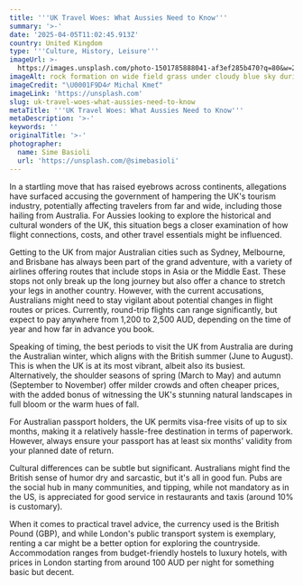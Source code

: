 ```yaml
---
title: '''UK Travel Woes: What Aussies Need to Know'''
summary: '>-'
date: '2025-04-05T11:02:45.913Z'
country: United Kingdom
type: '''Culture, History, Leisure'''
imageUrl: >-
  https://images.unsplash.com/photo-1501785888041-af3ef285b470?q=80&w=2070&auto=format&fit=crop&ixlib=rb-4.0.3&ixid=M3wxMjA3fDB8MHxwaG90by1wYWdlfHx8fGVufDB8fHx8fA%3D%3D
imageAlt: rock formation on wide field grass under cloudy blue sky during daytime
imageCredit: "\U0001F9D4‍♂️ Michal Kmeť"
imageLink: 'https://unsplash.com'
slug: uk-travel-woes-what-aussies-need-to-know
metaTitle: '''UK Travel Woes: What Aussies Need to Know'''
metaDescription: '>-'
keywords: ''
originalTitle: '>-'
photographer:
  name: Sime Basioli
  url: 'https://unsplash.com/@simebasioli'
---
```








In a startling move that has raised eyebrows across continents, allegations have surfaced accusing the government of hampering the UK's tourism industry, potentially affecting travelers from far and wide, including those hailing from Australia. For Aussies looking to explore the historical and cultural wonders of the UK, this situation begs a closer examination of how flight connections, costs, and other travel essentials might be influenced.

Getting to the UK from major Australian cities such as Sydney, Melbourne, and Brisbane has always been part of the grand adventure, with a variety of airlines offering routes that include stops in Asia or the Middle East. These stops not only break up the long journey but also offer a chance to stretch your legs in another country. However, with the current accusations, Australians might need to stay vigilant about potential changes in flight routes or prices. Currently, round-trip flights can range significantly, but expect to pay anywhere from 1,200 to 2,500 AUD, depending on the time of year and how far in advance you book.

Speaking of timing, the best periods to visit the UK from Australia are during the Australian winter, which aligns with the British summer (June to August). This is when the UK is at its most vibrant, albeit also its busiest. Alternatively, the shoulder seasons of spring (March to May) and autumn (September to November) offer milder crowds and often cheaper prices, with the added bonus of witnessing the UK's stunning natural landscapes in full bloom or the warm hues of fall.

For Australian passport holders, the UK permits visa-free visits of up to six months, making it a relatively hassle-free destination in terms of paperwork. However, always ensure your passport has at least six months' validity from your planned date of return.

Cultural differences can be subtle but significant. Australians might find the British sense of humor dry and sarcastic, but it's all in good fun. Pubs are the social hub in many communities, and tipping, while not mandatory as in the US, is appreciated for good service in restaurants and taxis (around 10% is customary).

When it comes to practical travel advice, the currency used is the British Pound (GBP), and while London's public transport system is exemplary, renting a car might be a better option for exploring the countryside. Accommodation ranges from budget-friendly hostels to luxury hotels, with prices in London starting from around 100 AUD per night for something basic but decent.
